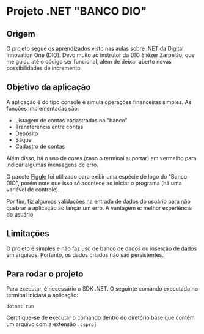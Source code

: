 # Projeto .NET "BANCO DIO"

## Origem

O projeto segue os aprendizados visto nas aulas sobre .NET da Digital Innovation One (DIO). Devo muito ao instrutor da DIO Eliézer Zarpelão, que me guiou até o código ser funcional, além de deixar aberto novas possibilidades de incremento.

## Objetivo da aplicação

A aplicação é do tipo console e simula operações financeiras simples. As funções implementadas são:

* Listagem de contas cadastradas no "banco"
* Transferência entre contas
* Depósito
* Saque
* Cadastro de contas

Além disso, há o uso de cores (caso o terminal suportar) em vermelho para indicar algumas mensagens de erro.

O pacote [Figgle](https://www.nuget.org/packages/Figgle/) foi utilizado para exibir uma espécie de logo do "Banco DIO", porém note que isso só acontece ao iniciar o programa (há uma variável de controle).

Por fim, fiz algumas validações na entrada de dados do usuário para não quebrar a aplicação ao lançar um erro. A vantagem é: melhor experiência do usuário.


## Limitações

O projeto é simples e não faz uso de banco de dados ou inserção de dados em arquivos. Portanto, os dados criados não são persistentes.

## Para rodar o projeto

Para executar, é necessário o SDK .NET. O seguinte comando executado no terminal iniciará a aplicação: 

```
dotnet run
```

Certifique-se de executar o comando dentro do diretório base que contém um arquivo com a extensão `.csproj`
